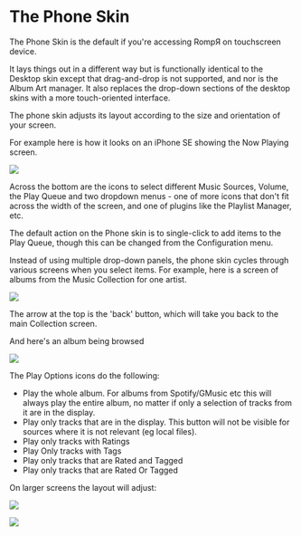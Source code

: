 # The Phone Skin

The Phone Skin is the default if you're accessing RompЯ on touchscreen device.

It lays things out in a different way but is functionally identical to the Desktop skin except that drag-and-drop is not supported,
and nor is the Album Art manager. It also replaces the drop-down sections of the desktop skins with a more touch-oriented
interface.

The phone skin adjusts its layout according to the size and orientation of your screen.

For example here is how it looks on an iPhone SE showing the Now Playing screen.

![](images/iphone5-portrait.png)

Across the bottom are the icons to select different Music Sources, Volume, the Play Queue and two dropdown menus -
one of more icons that don't fit across the width of the screen, and one of plugins like the Playlist Manager, etc.

The default action on the Phone skin is to single-click to add items to the Play Queue, though this can be changed from the Configuration menu.

Instead of using multiple drop-down panels, the phone skin cycles through various screens when you select items.
For example, here is a screen of albums from the Music Collection for one artist.

![](images/iphone5-albums.png)

The arrow at the top is the 'back' button, which will take you back to the main Collection screen.

And here's an album being browsed

![](images/phone-album.png)

The Play Options icons do the following:

* Play the whole album. For albums from Spotify/GMusic etc this will always play the entire album, no matter if only a selection of tracks from it are in the display.
* Play only tracks that are in the display. This button will not be visible for sources where it is not relevant (eg local files).
* Play only tracks with Ratings
* Play Only tracks with Tags
* Play only tracks that are Rated and Tagged
* Play only tracks that are Rated Or Tagged

On larger screens the layout will adjust:

![](images/portrait-tablet.png)

![](images/landscape-tablet.png)
